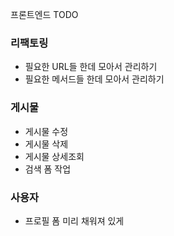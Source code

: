 프론트엔드 TODO

### 리팩토링
- 필요한 URL들 한데 모아서 관리하기
- 필요한 메서드들 한데 모아서 관리하기

### 게시물
- 게시물 수정
- 게시물 삭제
- 게시물 상세조회
- 검색 폼 작업

### 사용자
- 프로필 폼 미리 채워져 있게